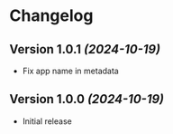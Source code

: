 Changelog
==========

Version 1.0.1 *(2024-10-19)*
----------------------------

* Fix app name in metadata

Version 1.0.0 *(2024-10-19)*
----------------------------

* Initial release

